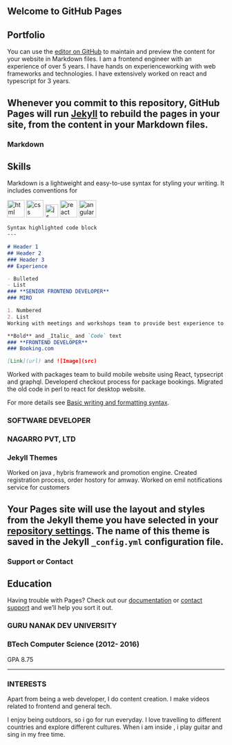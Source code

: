 ## Welcome to GitHub Pages
## Portfolio

You can use the [editor on GitHub](https://github.com/aashimaahuja/aashimaahuja.github.io/edit/main/README.md) to maintain and preview the content for your website in Markdown files.
I am a frontend engineer with an experience of over 5 years. I have hands on experienceworking with web frameworks and technologies. I have extensively worked on react and typescript for 3 years.

Whenever you commit to this repository, GitHub Pages will run [Jekyll](https://jekyllrb.com/) to rebuild the pages in your site, from the content in your Markdown files.
---

### Markdown
## Skills

Markdown is a lightweight and easy-to-use syntax for styling your writing. It includes conventions for
<p align='left'>
  <img src="https://upload.wikimedia.org/wikipedia/commons/thumb/6/61/HTML5_logo_and_wordmark.svg/2048px-HTML5_logo_and_wordmark.svg.png" alt="html" width="40" height="40">
  <img src='https://upload.wikimedia.org/wikipedia/commons/thumb/d/d5/CSS3_logo_and_wordmark.svg/1200px-CSS3_logo_and_wordmark.svg.png' alt="css" width="40" height="40">
  <img src='https://upload.wikimedia.org/wikipedia/commons/6/6a/JavaScript-logo.png' height='30' width='auto' alt="js">
   <img src="https://upload.wikimedia.org/wikipedia/commons/thumb/a/a7/React-icon.svg/1280px-React-icon.svg.png" alt="react" width="auto" height="40"/>
   <img src="https://angular.io/assets/images/logos/angular/angular.svg" alt="angular" width="40" height="40"/>
</p>

```markdown
Syntax highlighted code block
---

# Header 1
## Header 2
### Header 3
## Experience

- Bulleted
- List
### **SENIOR FRONTEND DEVELOPER**
### MIRO

1. Numbered
2. List
Working with meetings and workshops team to provide best experience to faciltators and participants while running meetings . I worked on features like creating isolated environment for participants during meeting, providing them limited tools to collaborate and created navigation panel for facilitators to move participants to different slides

**Bold** and _Italic_ and `Code` text
### **FRONTEND DEVELOPER**
### Booking.com

[Link](url) and ![Image](src)
```
Worked with packages team to build mobile website using React, typsecript and graphql. Developerd checkout process for package bookings. Migrated the old code in perl to react for desktop website.

For more details see [Basic writing and formatting syntax](https://docs.github.com/en/github/writing-on-github/getting-started-with-writing-and-formatting-on-github/basic-writing-and-formatting-syntax).
### **SOFTWARE DEVELOPER**
### NAGARRO PVT, LTD

### Jekyll Themes
Worked on java , hybris framework and promotion engine. Created registration process, order hostory for amway. Worked on emil notifications service for customers

Your Pages site will use the layout and styles from the Jekyll theme you have selected in your [repository settings](https://github.com/aashimaahuja/aashimaahuja.github.io/settings/pages). The name of this theme is saved in the Jekyll `_config.yml` configuration file.
---

### Support or Contact
## Education

Having trouble with Pages? Check out our [documentation](https://docs.github.com/categories/github-pages-basics/) or [contact support](https://support.github.com/contact) and we’ll help you sort it out.
### **GURU NANAK DEV UNIVERSITY**
### BTech Computer Science (2012- 2016)
GPA 8.75

---

### INTERESTS
Apart from being a web developer, I do content creation. I make videos related to frontend and general tech.

I enjoy being outdoors, so i go for run everyday. I love travelling to different countries and explore different cultures. When i am inside , i play guitar and sing in my free time.
